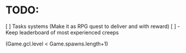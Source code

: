 

# TODO:
[ ] Tasks systems (Make it as RPG quest to deliver and with reward)
[ ] - Keep leaderboard of most experienced creeps



(Game.gcl.level < Game.spawns.length+1)